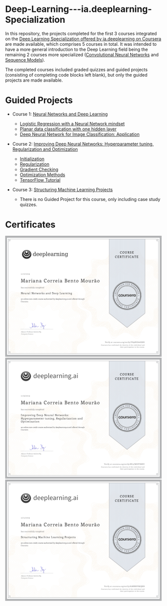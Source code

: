 # Deep-Learning---ia.deeplearning-Specialization

In this repository, the projects completed for the first 3 courses integrated on the [Deep Learning Specialization offered by ia.deeplearning on Coursera](https://www.coursera.org/specializations/deep-learning) are made available, which comprises 5 courses in total. It was intended to have a more general introduction to the Deep Learning field being the remaining 2 courses more specialized ([Convolutional Neural Networks](https://www.coursera.org/learn/convolutional-neural-networks?specialization=deep-learning) and [Sequence Models](https://www.coursera.org/learn/nlp-sequence-models)). 

The completed courses included graded quizzes and guided projects (consisting of completing code blocks left blank), but only the guided projects are made available. 

# Guided Projects 

- Course 1: [Neural Networks and Deep Learning](https://www.coursera.org/learn/neural-networks-deep-learning?specialization=deep-learning)
  - [Logistic Regression with a Neural Network mindset](https://github.com/marianamourao-37/Deep-Learning---ia.deeplearning-Specialization/blob/master/Neural%20Networks%20and%20Deep%20Learning/Logistic_Regression_with_a_Neural_Network_mindset_v6a.ipynb)
  - [Planar data classification with one hidden layer](https://github.com/marianamourao-37/Deep-Learning---ia.deeplearning-Specialization/blob/master/Neural%20Networks%20and%20Deep%20Learning/Planar_data_classification_with_onehidden_layer_v6c.ipynb)
  - [Deep Neural Network for Image Classification: Application](https://github.com/marianamourao-37/Deep-Learning---ia.deeplearning-Specialization/blob/master/Neural%20Networks%20and%20Deep%20Learning/Deep%2BNeural%2BNetwork%2B-%2BApplication%2Bv8.ipynb)
  
- Course 2: [Improving Deep Neural Networks: Hyperparameter tuning, Regularization and Optimization](https://www.coursera.org/learn/deep-neural-network?specialization=deep-learning)
  - [Initialization](https://github.com/marianamourao-37/Deep-Learning---ia.deeplearning-Specialization/blob/master/Improving%20Deep%20Neural%20Networks%20Hyperparameter%20tuning%2C%20Regularization%20and%20Optimization/Initialization.ipynb)
  - [Regularization](https://github.com/marianamourao-37/Deep-Learning---ia.deeplearning-Specialization/blob/master/Improving%20Deep%20Neural%20Networks%20Hyperparameter%20tuning%2C%20Regularization%20and%20Optimization/Regularization_v2a.ipynb)
  - [Gradient Checking](https://github.com/marianamourao-37/Deep-Learning---ia.deeplearning-Specialization/blob/master/Improving%20Deep%20Neural%20Networks%20Hyperparameter%20tuning%2C%20Regularization%20and%20Optimization/Gradient%2BChecking%2Bv1.ipynb)
  - [Optimization Methods](https://github.com/marianamourao-37/Deep-Learning---ia.deeplearning-Specialization/blob/master/Improving%20Deep%20Neural%20Networks%20Hyperparameter%20tuning%2C%20Regularization%20and%20Optimization/Optimization_methods_v1b.ipynb)
  - [TensorFlow Tutorial](https://github.com/marianamourao-37/Deep-Learning---ia.deeplearning-Specialization/blob/master/Improving%20Deep%20Neural%20Networks%20Hyperparameter%20tuning%2C%20Regularization%20and%20Optimization/TensorFlow_Tutorial_v3b.ipynb)
  
- Course 3: [Structuring Machine Learning Projects](https://www.coursera.org/learn/machine-learning-projects?specialization=deep-learning)
  - There is no Guided Project for this course, only including case study quizzes.

# Certificates

![title](img/course1.png)
![title](img/course2.png)
![title](img/course3.png)

